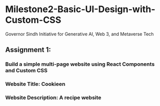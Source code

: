 # Milestone2-Basic-UI-Design-with-Custom-CSS  
Governor Sindh Initiative for Generative AI, Web 3, and Metaverse Tech

## Assignment 1:  
### Build a simple multi-page website using React Components and Custom CSS

### Website Title: Cookieen  
### Website Description: A recipe website  

